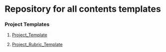 # Repository for all contents templates

### Project Templates

1. [Project_Template](project/project_template.md)
   
2. [Project_Rubric_Template](project/project_rubric_template.md)
   